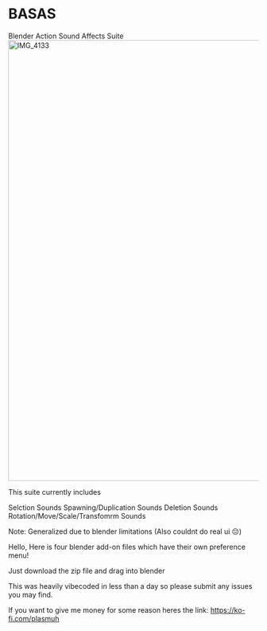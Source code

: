 # BASAS
Blender Action Sound Affects Suite
<img width="2728" height="885" alt="IMG_4133" src="https://github.com/user-attachments/assets/b4e28b34-1842-449e-a684-0505d6be0443" />

This suite currently includes

Selction Sounds
Spawning/Duplication Sounds
Deletion Sounds
Rotation/Move/Scale/Transfomrm Sounds

Note: Generalized due to blender limitations (Also couldnt do real ui 😔)

Hello, Here is four blender add-on files which have their own preference menu!

Just download the zip file and drag into blender

This was heavily vibecoded in less than a day so please submit any issues you may find.

If you want to give me money for some reason heres the link: https://ko-fi.com/plasmuh
